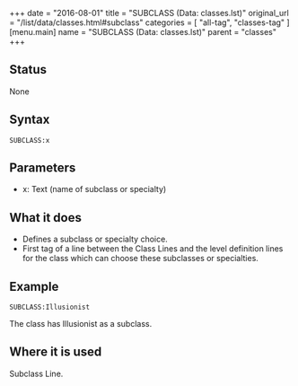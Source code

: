 +++
date = "2016-08-01"
title = "SUBCLASS (Data: classes.lst)"
original_url = "/list/data/classes.html#subclass"
categories = [ "all-tag", "classes-tag" ]
[menu.main]
    name = "SUBCLASS (Data: classes.lst)"
    parent = "classes"
+++

## Status

None

## Syntax

`SUBCLASS:x`

## Parameters

-   x: Text (name of subclass or specialty)



What it does
------------

-   Defines a subclass or specialty choice.
-   First tag of a line between the Class Lines and the level definition
    lines for the class which can choose these subclasses
    or specialties.

Example
-------

`SUBCLASS:Illusionist`

The class has Illusionist as a subclass.

Where it is used
----------------

Subclass Line.


